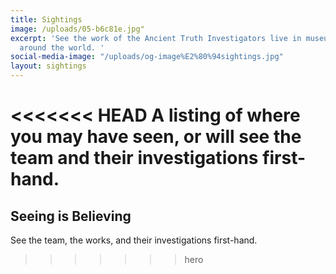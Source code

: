 ```yaml
---
title: Sightings
image: /uploads/05-b6c81e.jpg"
excerpt: 'See the work of the Ancient Truth Investigators live in museums and galleries
  around the world. '
social-media-image: "/uploads/og-image%E2%80%94sightings.jpg"
layout: sightings
---
```


<<<<<<< HEAD
A listing of where you may have seen, or will see the team and their investigations first-hand. 
=======
## Seeing is Believing

See the team, the works, and their investigations first-hand.
>>>>>>> hero
